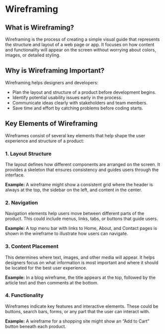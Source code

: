 # Wireframing

## What is Wireframing?

Wireframing is the process of creating a simple visual guide that represents the structure and layout of a web page or app. It focuses on how content and functionality will appear on the screen without worrying about colors, images, or detailed styling.

## Why is Wireframing Important?

Wireframing helps designers and developers:
- Plan the layout and structure of a product before development begins.
- Identify potential usability issues early in the process.
- Communicate ideas clearly with stakeholders and team members.
- Save time and effort by catching problems before coding starts.


## Key Elements of Wireframing

Wireframes consist of several key elements that help shape the user experience and structure of a product:

### 1. Layout Structure
The layout defines how different components are arranged on the screen. It provides a skeleton that ensures consistency and guides users through the interface.

**Example:** A wireframe might show a consistent grid where the header is always at the top, the sidebar on the left, and content in the center.

### 2. Navigation
Navigation elements help users move between different parts of the product. This could include menus, links, tabs, or buttons that guide users.

**Example:** A top menu bar with links to Home, About, and Contact pages is shown in the wireframe to illustrate how users can navigate.

### 3. Content Placement
This determines where text, images, and other media will appear. It helps designers focus on what information is most important and where it should be located for the best user experience.

**Example:** In a blog wireframe, the title appears at the top, followed by the article text and then comments at the bottom.

### 4. Functionality
Wireframes indicate key features and interactive elements. These could be buttons, search bars, forms, or any part that the user can interact with.

**Example:** A wireframe for a shopping site might show an “Add to Cart” button beneath each product.

